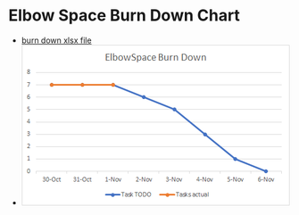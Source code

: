 # Elbow Space Burn Down Chart

- [burn down xlsx file](burndown.xlsx)
- ![burn down image](burndown.png)

